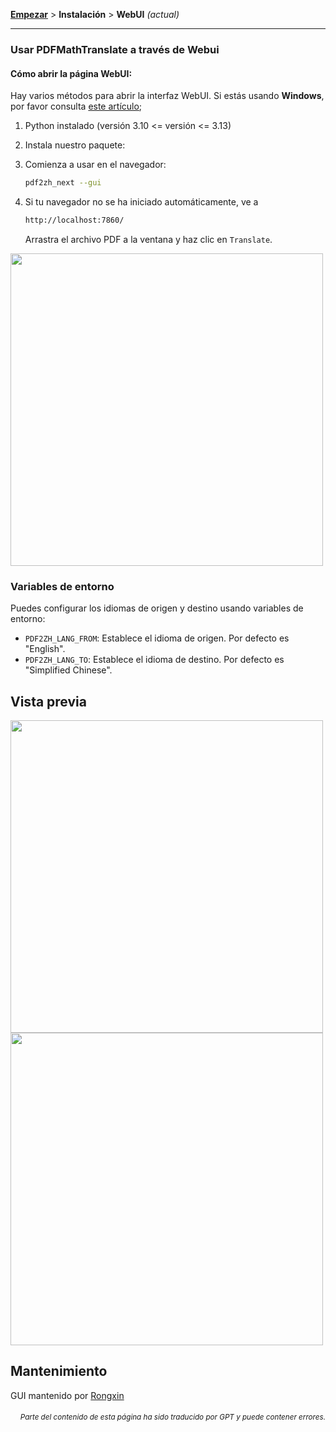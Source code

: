 [**Empezar**](./empezar.md) > **Instalación** > **WebUI** _(actual)_

---

### Usar PDFMathTranslate a través de Webui

#### Cómo abrir la página WebUI:

Hay varios métodos para abrir la interfaz WebUI. Si estás usando **Windows**, por favor consulta [este artículo](./INSTALLATION_winexe.md);

1. Python instalado (versión 3.10 <= versión <= 3.13)

2. Instala nuestro paquete:

3. Comienza a usar en el navegador:

    ```bash
    pdf2zh_next --gui
    ```

4. Si tu navegador no se ha iniciado automáticamente, ve a

    ```bash
    http://localhost:7860/
    ```

    Arrastra el archivo PDF a la ventana y haz clic en `Translate`.

<!-- <img src="./images/gui.gif" width="500"/> -->
<img src='./../images/gui.gif' width="500"/>

### Variables de entorno

Puedes configurar los idiomas de origen y destino usando variables de entorno:

- `PDF2ZH_LANG_FROM`: Establece el idioma de origen. Por defecto es "English".
- `PDF2ZH_LANG_TO`: Establece el idioma de destino. Por defecto es "Simplified Chinese".

## Vista previa

<img src="./../images/before.png" width="500"/>
<img src="./../images/after.png" width="500"/>

## Mantenimiento

GUI mantenido por [Rongxin](https://github.com/reycn)

<div align="right"> 
<h6><small>Parte del contenido de esta página ha sido traducido por GPT y puede contener errores.</small></h6>